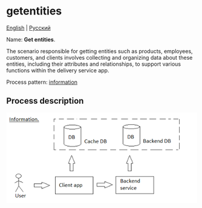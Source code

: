 # getentities

[English](getentities.md) | [Русский](getentities.ru.md)

Name: **Get entities**.

The scenario responsible for getting entities such as products, employees, customers, and clients involves collecting and organizing data about these entities, including their attributes and relationships, to support various functions within the delivery service app.

Process pattern: [information](../../processpatterns/information.md)

## Process description

![information_overall](../../img/information_overall.png)
